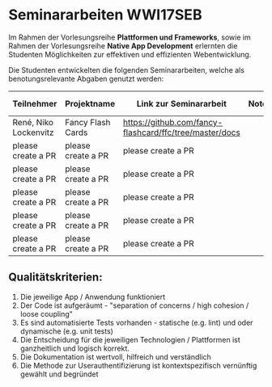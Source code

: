 # Seminararbeiten WWI17SEB

Im Rahmen der Vorlesungsreihe **Plattformen und Frameworks**, sowie im Rahmen der Vorlesungsreihe **Native App Development** erlernten die Studenten Möglichkeiten zur effektiven und effizienten Webentwicklung.

Die Studenten entwickelten die folgenden Seminararbeiten, welche als benotungsrelevante Abgaben genutzt werden:


| Teilnehmer | Projektname | Link zur Seminararbeit | Note | Punkte (max.?)
|------------|----------|----------|----------|------|
| René, Niko Lockenvitz | Fancy Flash Cards | https://github.com/fancy-flashcard/ffc/tree/master/docs |  |  |
| please create a PR  | please create a PR | please create a PR |  |  |
| please create a PR | please create a PR | please create a PR |  |  |
| please create a PR | please create a PR | please create a PR |  |  |
| please create a PR | please create a PR | please create a PR |  |  |
| please create a PR | please create a PR | please create a PR |  |  |

  
## Qualitätskriterien: 
1. Die jeweilige App / Anwendung funktioniert
2. Der Code ist aufgeräumt - "separation of concerns / high cohesion / loose coupling"
3. Es sind automatisierte Tests vorhanden - statische (e.g. lint) und oder dynamische (e.g. unit tests)
4. Die Entscheidung für die jeweiligen Technologien / Plattformen ist ganzheitlich und logisch korrekt.
5. Die Dokumentation ist wertvoll, hilfreich und verständlich
6. Die Methode zur Userauthentifizierung ist kontextspezifisch vernünftig gewählt und begründet
